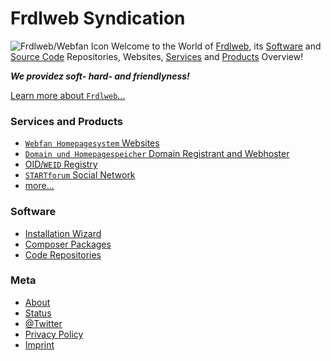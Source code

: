 # Frdlweb Syndication
![Frdlweb/Webfan Icon](https://webfan.de/apps/theming/image/logoheader?v=19) 
Welcome to the World of [Frdlweb](https://Frdlweb.de), its [Software](https://frdl.webfan.de/install/) and [Source Code](https://github.com/frdl) Repositories, Websites, [Services](https://frdl.de) and [Products](https://domainundhomepagespeicher.de) Overview! 

***We providez soft- hard- and friendlyness!*** 

[Learn more about `Frdlweb`...](/about/)


### Services and Products
+ [`Webfan Homepagesystem` Websites](https://webfan.de)
+ [`Domain und Homepagespeicher` Domain Registrant and Webhoster](https://domainundhomepagespeicher.de)
+ [OID/`WEID` Registry](https://registry.frdl.de/?goto=com.frdlweb.freeweid)
+ [`STARTforum` Social Network](https://startforum.de)
+ [more...](https://frdl.de)

### Software
+ [Installation Wizard](https://frdl.webfan.de/install/)
+ [Composer Packages](https://packages.frdl.de)
+ [Code Repositories](https://github.com/frdl)  

### Meta
+ [About](/about/)
+ [Status](https://status.frdl.de)
+ [@Twitter](https://twitter.com/TillWehowski)
+ [Privacy Policy](https://registry.frdl.de/datenschutzerklaerung.html)
+ [Imprint](imprint.html)


